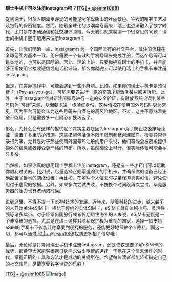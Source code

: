 **瑞士手机卡可以注册Instagram吗？[[TG💪+ @esim1088](https://t.me/s/esim1088)]**

提到瑞士，很多人脑海里浮现的可能是阿尔卑斯山的壮丽景色、钟表的精准工艺以及银行的保密制度。然而，随着全球化的浪潮席卷而来，瑞士也逐渐融入了数字时代，尤其是在移动通信和社交媒体领域。今天我们就来聊聊一个很常见的问题：瑞士的手机卡能不能用来注册Instagram？

首先，让我们明确一点，Instagram作为一个国际流行的社交平台，其注册流程在全球范围内基本一致。用户需要一个有效的手机号码来完成注册，而这个号码可以是本地的，也可以是国际的。因此，理论上讲，只要你拥有瑞士的手机卡，并且能够正常使用它接收短信或电话验证码，那么你就完全可以使用瑞士的手机卡来注册Instagram。

但是，在实际操作中，可能会遇到一些小麻烦。比如，如果你的瑞士手机卡是预付费卡（Pay-as-you-go），可能需要先进行一定的充值才能激活某些服务功能。此外，由于Instagram会对新注册账号进行一定的安全验证，有时候系统会误判某些号码为“可疑”来源，从而要求进一步验证身份。这种情况在使用国外号码时更为常见，因为平台可能会认为这些号码来自潜在的高风险地区。不过，这并不意味着完全不能用，只是需要多一点耐心和技巧罢了。

那么，为什么会有这样的担忧呢？其实主要是因为Instagram为了防止垃圾账号泛滥，设置了多重防护措施。这些措施包括但不限于限制频繁创建账户、检测异常登录行为等。尤其是对于那些使用外国号码注册的用户来说，他们可能会被要求提供额外的信息或者接受更严格的审核。所以，虽然理论上可行，但实际体验可能会稍显复杂。

当然啦，如果你真的想用瑞士手机卡注册Instagram，还是有一些小窍门可以帮助你顺利过关的。比如说，尽量选择正规渠道购买的手机卡，并确保你的设备已经正确配置了当地的网络设置；再比如，在填写个人信息时尽量保持真实可信，避免使用过于虚假的数据。另外，如果多次尝试失败，不妨换个时间段再次尝试，毕竟服务器的压力也有波动的时候。

说到这里，不得不提一下eSIM技术的发展。近年来，随着科技的进步，越来越多的人开始关注eSIM卡。相比于传统的实体SIM卡，eSIM卡具有体积小巧、灵活性强等诸多优点。对于经常出国旅行或者长期居住海外的人来说，eSIM卡无疑是一个非常棒的选择。尤其是在瑞士这样对隐私保护极为重视的国家，选择一款支持eSIM的手机卡不仅能让你享受到便捷的服务，还能更好地保护个人隐私。而这一切，都可以通过[TG💪+ @esim1088](https://t.me/s/esim1088)找到更多相关信息哦！

最后，无论你是打算用瑞士手机卡注册Instagram，还是仅仅想要了解eSIM卡的优势，都希望大家能够根据自身需求做出明智的选择。毕竟在这个信息爆炸的时代，掌握正确的工具和方法才是成功的关键所在。希望每位读者都能轻松搞定自己的社交账号，尽情享受数字世界的乐趣！

[[TG💪+ @esim1088](https://t.me/s/esim1088) ![Image](https://i.postimg.cc/4NQfJmqS/Snipaste-2025-05-13-00-14-12.png)]